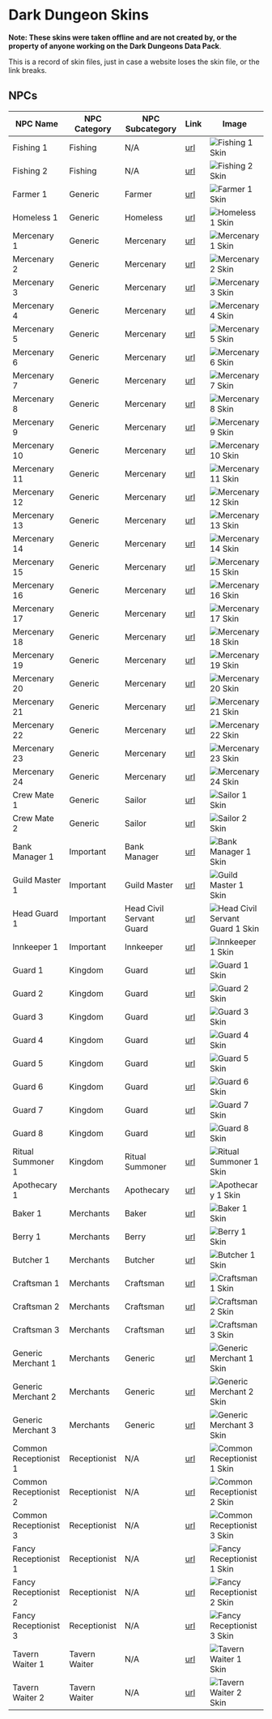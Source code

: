 # Dark Dungeon Skins

**Note: These skins were taken offline and are not created by, or the property of anyone working on the Dark Dungeons Data Pack**.

This is a record of skin files, just in case a website loses the skin file, or the link breaks.

## NPCs

| NPC Name              | NPC Category  | NPC Subcategory          | Link                                                               | Image                                                    |
| --------------------- | ------------- | ------------------------ | ------------------------------------------------------------------ | -------------------------------------------------------- |
| Fishing 1             | Fishing       | N/A                      | [url](https://mineskin.org/skins/b5d42cca93614c699a3f0269f1b140c4) | ![Fishing 1 Skin](fishing_1.png)                         |
| Fishing 2             | Fishing       | N/A                      | [url](https://mineskin.org/skins/9204d6aa0e544ae48e8bcb2e0cb1ea0b) | ![Fishing 2 Skin](fishing_2.png)                         |
| Farmer 1              | Generic       | Farmer                   | [url](https://mineskin.org/skins/717b1f35fe084f9790044b32b31fd127) | ![Farmer 1 Skin](farmer_1.png)                           |
| Homeless 1            | Generic       | Homeless                 | [url](https://mineskin.org/skins/2b89bd3e66b8481592cb2fdc8f4dc394) | ![Homeless 1 Skin](homeless_1.png)                       |
| Mercenary 1           | Generic       | Mercenary                | [url](https://mineskin.org/skins/f6dfcbe071774a7cb3c5bc8f4c4d9be4) | ![Mercenary 1 Skin](mercenary_1.png)                       |
| Mercenary 2           | Generic       | Mercenary                | [url](https://mineskin.org/skins/8a336e17831f4acebccb49e0c8862bc2) | ![Mercenary 2 Skin](mercenary_2.png)                       |
| Mercenary 3           | Generic       | Mercenary                | [url](https://mineskin.org/skins/67d03d7a8fc84416812eb4184535cd6b) | ![Mercenary 3 Skin](mercenary_3.png)                       |
| Mercenary 4           | Generic       | Mercenary                | [url](https://mineskin.org/skins/270be5d48c79452486ca6e03aaf4b914) | ![Mercenary 4 Skin](mercenary_4.png)                       |
| Mercenary 5           | Generic       | Mercenary                | [url](https://mineskin.org/skins/f60618cb293149b692fd61d21a596a2b) | ![Mercenary 5 Skin](mercenary_5.png)                       |
| Mercenary 6           | Generic       | Mercenary                | [url](https://mineskin.org/skins/8c1201c0ebd74ca2ac59deb01eeb4b30) | ![Mercenary 6 Skin](mercenary_6.png)                       |
| Mercenary 7           | Generic       | Mercenary                | [url](https://mineskin.org/skins/e25130810c0b4d7aba3edc35270568e2) | ![Mercenary 7 Skin](mercenary_7.png)                       |
| Mercenary 8           | Generic       | Mercenary                | [url](https://mineskin.org/skins/a7356297b38a41479732f95dae2c426c) | ![Mercenary 8 Skin](mercenary_8.png)                       |
| Mercenary 9           | Generic       | Mercenary                | [url](https://mineskin.org/skins/f7b1d864e61045d28d1bb9d4fc804f94) | ![Mercenary 9 Skin](mercenary_9.png)                       |
| Mercenary 10           | Generic       | Mercenary                | [url](https://mineskin.org/skins/dae89794ae604e87a887f49a1036c456) | ![Mercenary 10 Skin](mercenary_10.png)                       |
| Mercenary 11           | Generic       | Mercenary                | [url](https://mineskin.org/skins/c89a9c4938714a1a97a9086dadc39765) | ![Mercenary 11 Skin](mercenary_11.png)                       |
| Mercenary 12           | Generic       | Mercenary                | [url](https://mineskin.org/skins/97c2c83d08f1487791979cb18d0f2cda) | ![Mercenary 12 Skin](mercenary_12.png)                       |
| Mercenary 13           | Generic       | Mercenary                | [url](http://mineskin.org/skins/1f68894a1e6f4b749a00fff486520df8) | ![Mercenary 13 Skin](mercenary_13.png)                       |
| Mercenary 14           | Generic       | Mercenary                | [url](https://mineskin.org/skins/56570b78190c489f917f170110194f8e) | ![Mercenary 14 Skin](mercenary_14.png)                       |
| Mercenary 15           | Generic       | Mercenary                | [url](https://mineskin.org/skins/1cd093b6179a4c248debaca43b18262a) | ![Mercenary 15 Skin](mercenary_15.png)                       |
| Mercenary 16           | Generic       | Mercenary                | [url](https://mineskin.org/skins/2e9537e45d03415ab8c3e8c9d5865496) | ![Mercenary 16 Skin](mercenary_16.png)                       |
| Mercenary 17           | Generic       | Mercenary                | [url](https://mineskin.org/skins/a7eea9a43cce47439275d7ad8aad814a) | ![Mercenary 17 Skin](mercenary_17.png)                       |
| Mercenary 18           | Generic       | Mercenary                | [url](https://mineskin.org/skins/ce2c0b5c6dd945c994de5f85bda9fe0d) | ![Mercenary 18 Skin](mercenary_18.png)                       |
| Mercenary 19           | Generic       | Mercenary                | [url](https://mineskin.org/skins/fe6bf3d257874eb3b8a3a9f32102ebf5) | ![Mercenary 19 Skin](mercenary_19.png)                       |
| Mercenary 20           | Generic       | Mercenary                | [url](https://mineskin.org/skins/02d281f819ff4635a2176e37c8aa3a9c) | ![Mercenary 20 Skin](mercenary_20.png)                       |
| Mercenary 21           | Generic       | Mercenary                | [url](https://mineskin.org/skins/44e77717231a49ee8259f92619481e27) | ![Mercenary 21 Skin](mercenary_21.png)                       |
| Mercenary 22           | Generic       | Mercenary                | [url](https://mineskin.org/skins/dc458a0f900d4e70a8b29f6d0f062be9) | ![Mercenary 22 Skin](mercenary_22.png)                       |
| Mercenary 23           | Generic       | Mercenary                | [url](https://mineskin.org/skins/8678766683774b78add45566d77d5133) | ![Mercenary 23 Skin](mercenary_23.png)                       |
| Mercenary 24           | Generic       | Mercenary                | [url](https://mineskin.org/skins/8462b1f2f70843bc8e83de65bcd7dd63) | ![Mercenary 24 Skin](mercenary_24.png)                       |
| Crew Mate 1           | Generic       | Sailor                   | [url](https://mineskin.org/skins/279124a6fd1145baa63d45363d1c781c) | ![Sailor 1 Skin](sailor_1.png)                           |
| Crew Mate 2           | Generic       | Sailor                   | [url](https://mineskin.org/skins/df9bd33917a045a98f02e80f117b5d8f) | ![Sailor 2 Skin](sailor_2.png)                           |
| Bank Manager 1        | Important     | Bank Manager             | [url](https://mineskin.org/skins/b1430503567d4fadb9c3a3a6ecaca73f) | ![Bank Manager 1 Skin](bank_manager_1.png)               |
| Guild Master 1        | Important     | Guild Master             | [url](https://mineskin.org/skins/33f3b4797f6442debb2cc1239036e923) | ![Guild Master 1 Skin](guild_master_1.png)               |
| Head Guard 1          | Important     | Head Civil Servant Guard | [url](https://mineskin.org/skins/0ed559e48f744b45956458167cd7b4ca) | ![Head Civil Servant Guard 1 Skin](head_guard_1.png)     |
| Innkeeper 1           | Important     | Innkeeper                | [url](https://mineskin.org/skins/a34e80037c8f4f7aa5f92aeef54a24f7) | ![Innkeeper 1 Skin](innkeeper_1.png)                     |
| Guard 1               | Kingdom       | Guard                    | [url](https://mineskin.org/skins/0b25d461e92749c480d6352879ebd420) | ![Guard 1 Skin](guard_1.png)               |
| Guard 2               | Kingdom       | Guard                    | [url](https://mineskin.org/skins/116189f627ce4a9bb96d6bbc1ceaf424) | ![Guard 2 Skin](guard_2.png)               |
| Guard 3               | Kingdom       | Guard                    | [url](https://mineskin.org/skins/72260220f57e418f9b1968b621fb2768) | ![Guard 3 Skin](guard_3.png)               |
| Guard 4               | Kingdom       | Guard                    | [url](https://mineskin.org/skins/9e982ffb3d2f4d4f82d838d5cd34a874) | ![Guard 4 Skin](guard_4.png)               |
| Guard 5               | Kingdom       | Guard                    | [url](https://mineskin.org/skins/dec438567b4f4feb89f20ff312e53836) | ![Guard 5 Skin](guard_5.png)               |
| Guard 6               | Kingdom       | Guard                    | [url](https://mineskin.org/skins/32601db6e448413283233692f0cf0f37) | ![Guard 6 Skin](guard_6.png)               |
| Guard 7               | Kingdom       | Guard                    | [url](https://mineskin.org/skins/2a2ec5e7763146b5be943e8ae791c988) | ![Guard 7 Skin](guard_7.png)               |
| Guard 8               | Kingdom       | Guard                    | [url](https://mineskin.org/skins/f8999b95ad264843923b1d703e1d542a) | ![Guard 8 Skin](guard_8.png)               |
| Ritual Summoner 1     | Kingdom       | Ritual Summoner          | [url](https://mineskin.org/skins/88a4ee5c4a8b4e01a0755f2b414b0556) | ![Ritual Summoner 1 Skin](ritual_summoner_1.png)         |
| Apothecary 1          | Merchants     | Apothecary               | [url](https://mineskin.org/skins/858917c3b27b473f8f246cc2d76a8367) | ![Apothecary 1 Skin](apothecary_1.png)                   |
| Baker 1               | Merchants     | Baker                    | [url](https://mineskin.org/skins/0c1eb26348904d01b3b8f45bdefbc3d5) | ![Baker 1 Skin](baker_1.png)                             |
| Berry 1               | Merchants     | Berry                    | [url](https://mineskin.org/skins/d6806097657643edbd3b55f35c020cb0) | ![Berry 1 Skin](berry_1.png)                             |
| Butcher 1             | Merchants     | Butcher                  | [url](https://mineskin.org/skins/1243a31a257e4035873e4ac2fef147be) | ![Butcher 1 Skin](butcher_1.png)                         |
| Craftsman 1           | Merchants     | Craftsman                | [url](https://mineskin.org/skins/38ed4795bbc1476b9f3a5a76e1ebdb5d) | ![Craftsman 1 Skin](craftsman_1.png)                     |
| Craftsman 2           | Merchants     | Craftsman                | [url](https://mineskin.org/skins/80bba33526124193bcc0602c038e7206) | ![Craftsman 2 Skin](craftsman_2.png)                     |
| Craftsman 3           | Merchants     | Craftsman                | [url](https://mineskin.org/skins/b490b8a8ad86421394e43805c545f4e1) | ![Craftsman 3 Skin](craftsman_3.png)                     |
| Generic Merchant 1    | Merchants     | Generic                  | [url](https://mineskin.org/skins/1079d03eda424018a7c48e70a07d98dd) | ![Generic Merchant 1 Skin](generic_merchant_1.png)       |
| Generic Merchant 2    | Merchants     | Generic                  | [url](https://mineskin.org/skins/6fb6d84a40e548de81f5feb82b15952f) | ![Generic Merchant 2 Skin](generic_merchant_2.png)       |
| Generic Merchant 3    | Merchants     | Generic                  | [url](https://mineskin.org/skins/e9d7315abda74d9f880975508b160ee8) | ![Generic Merchant 3 Skin](generic_merchant_3.png)       |
| Common Receptionist 1 | Receptionist  | N/A                      | [url](https://mineskin.org/skins/06216e087bfc4e3a948786893f96058e) | ![Common Receptionist 1 Skin](common_receptionist_1.png) |
| Common Receptionist 2 | Receptionist  | N/A                      | [url](https://mineskin.org/skins/ada4ebaafe6a4e519f2f4cd0d79fa1bf) | ![Common Receptionist 2 Skin](common_receptionist_2.png) |
| Common Receptionist 3 | Receptionist  | N/A                      | [url](https://mineskin.org/skins/523c2053b5634690ba04a960d7958190) | ![Common Receptionist 3 Skin](common_receptionist_3.png) |
| Fancy Receptionist 1  | Receptionist  | N/A                      | [url](https://mineskin.org/skins/d17c79abe50943009ed09de4e39af99c) | ![Fancy Receptionist 1 Skin](fancy_receptionist_1.png)   |
| Fancy Receptionist 2  | Receptionist  | N/A                      | [url](https://mineskin.org/skins/14acbd9502aa4b3285e7d38443ad10d0) | ![Fancy Receptionist 2 Skin](fancy_receptionist_2.png)   |
| Fancy Receptionist 3  | Receptionist  | N/A                      | [url](https://mineskin.org/skins/94b8b4114f814d09a911dcd9de401412) | ![Fancy Receptionist 3 Skin](fancy_receptionist_3.png)   |
| Tavern Waiter 1       | Tavern Waiter | N/A                      | [url](https://mineskin.org/skins/3a4cd923956349d4aa2186d34af41736) | ![Tavern Waiter 1 Skin](tavern_waiter_1.png)             |
| Tavern Waiter 2       | Tavern Waiter | N/A                      | [url](https://mineskin.org/skins/df9bd33917a045a98f02e80f117b5d8f) | ![Tavern Waiter 2 Skin](tavern_waiter_2.png)             |
